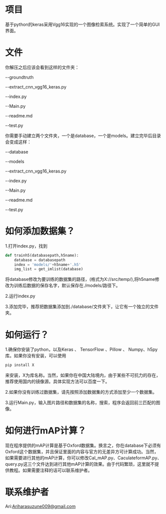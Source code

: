 # 项目

基于python的keras采用Vgg16实现的一个图像检索系统。实现了一个简单的GUI界面。

# 文件

你解压之后应该会看到这样的文件夹：

--groundtruth

--extract_cnn_vgg16_keras.py

--index.py

--Main.py

--readme.md

--test.py

你需要手动建立两个文件夹，一个是database，一个是models。建立完毕后目录会变成这样：

--database

--models

--extract_cnn_vgg16_keras.py

--index.py

--Main.py

--readme.md

--test.py

# 如何添加数据集？

1.打开index.py，找到

```python
def trainh5(databasepath,h5name):
    database = databasepath
    index = 'models/'+h5name+'.h5'
    img_list = get_imlist(database)
```

将database修改为要训练的数据集的路径，(格式为X://src/temp/),将h5name修改为训练后数据的保存名字，默认保存在./models/路径下。

2.运行index.py

3.添加完毕，推荐把数据集添加到./database/文件夹下，让它有一个独立的文件夹。

# 如何运行？

1.确保你安装了python，以及Keras 、 TensorFlow 、Pillow 、 Numpy、h5py库。如果你没有安装，可以使用

```cmd
pip install X
```

来安装，X为库名称。当然，如果你在中国大陆境内，由于某些不可抗力的存在，推荐使用国内的镜像源。具体实现方法可以百度一下。

2.如果你没有训练过数据集，请先按照添加数据集的方式添加至少一个数据集。

3.运行Main.py，输入图片路径和数据集的名称，搜索，程序会返回前三匹配的图像。

# 如何进行mAP计算？

现在程序提供的mAP计算是基于Oxford数据集。换言之，你在database下必须有Oxford这个数据集，并且保证里面的内容与官方的无差异方可计算成功。当然，如果需要进行其他的mAP计算，你可以修改Cal_mAP.py、CaculateformAP.py、query.py这三个文件达到进行其他mAP计算的效果。由于代码繁琐，这里就不提供教程。如果需要注释的话可以联系维护者。

# 联系维护者

Ari:Ariharasuzune009@gmail.com